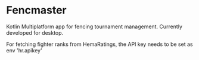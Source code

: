 # Fencmaster

Kotlin Multiplatform app for fencing tournament management. Currently developed for desktop.

For fetching fighter ranks from HemaRatings, the API key needs to be set as env 'hr.apikey'